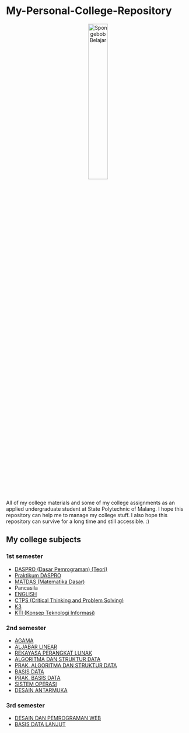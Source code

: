 # My-Personal-College-Repository
<p align="center">
   <img src="https://media.tenor.com/uyV5AiN5CxsAAAAC/spongebob-study.gif" width="33%" alt="Spongebob Belajar">
</p>

All of my college materials and some of my college assignments as an applied undergraduate student at State Polytechnic of Malang. 
I hope this repository can help me to manage my college stuff. I also hope this repository can survive for a long time and still accessible. :)
## My college subjects
### 1st semester
- [DASPRO (Dasar Pemrograman) (Teori)](semester-1/05-dasar-pemrograman) 
- [Praktikum DASPRO](semester-1/06-praktikum-dasar-pemrograman)
- [MATDAS (Matematika Dasar)](semester-1/04-matematika-dasar)
- Pancasila
- [ENGLISH](semester-1/03-english-1)
- [CTPS (Critical Thinking and Problem Solving)](semester-1/02-critical-thinking-and-problem-solving)
- [K3](semester-1/07-kesehatan-dan-keselamatan-kerja)
- [KTI (Konsep Teknologi Informasi)](semester-1/01-konsep-teknologi-informasi)

### 2nd semester
- [AGAMA](semester-2/01-AGAMA)
- [ALJABAR LINEAR](semester-2/02-aljabar-linear)
- [REKAYASA PERANGKAT LUNAK](semester-2/03-rekayasa-perangkat-lunak)
- [ALGORITMA DAN STRUKTUR DATA](semester-2/04-algoritma-dan-struktur-data)
- [PRAK. ALGORITMA DAN STRUKTUR DATA](semester-2/05-praktikum-algoritma-dan-struktur-data)
- [BASIS DATA](semester-2/06-basis-data)
- [PRAK. BASIS DATA](semester-2/07-praktikum-basis-data)
- [SISTEM OPERASI](semester-2/08-sistem-operasi)
- [DESAIN ANTARMUKA](semester-2/09-desain-antarmuka)

### 3rd semester
- [DESAIN DAN PEMROGRAMAN WEB](semester-3/01-desain-dan-pemrograman-web)
- [BASIS DATA LANJUT](semester-3/07-basis-data-lanjut)